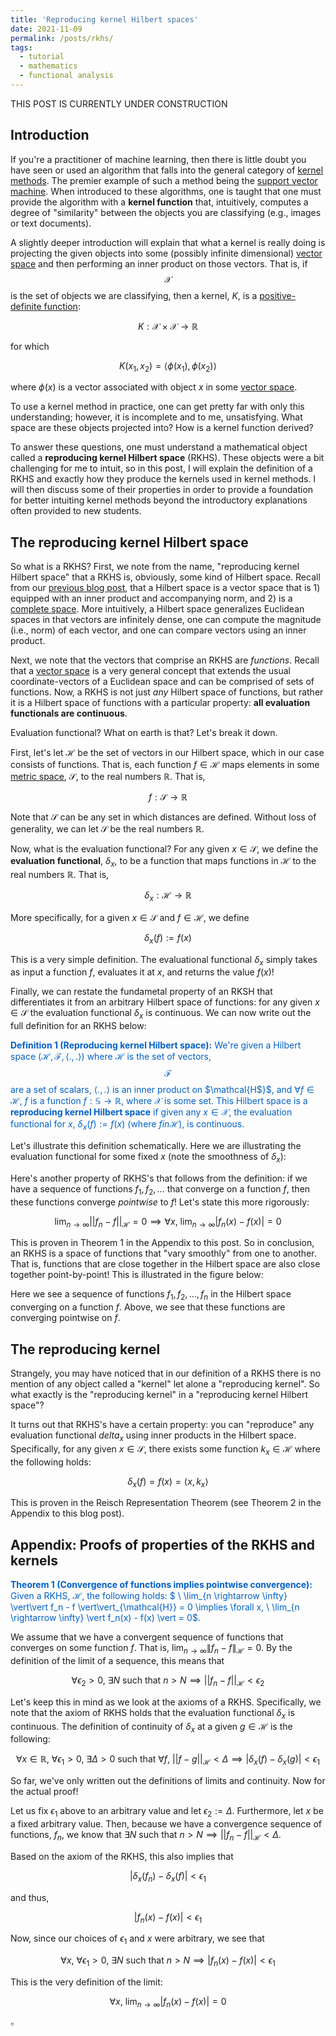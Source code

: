 ```yaml
---
title: 'Reproducing kernel Hilbert spaces'
date: 2021-11-09
permalink: /posts/rkhs/
tags:
  - tutorial
  - mathematics
  - functional analysis
---
```


THIS POST IS CURRENTLY UNDER CONSTRUCTION

Introduction
------------

If you're a practitioner of machine learning, then there is little doubt you have seen or used an algorithm that falls into the general category of [kernel methods](https://en.wikipedia.org/wiki/Kernel_method). The premier example of such a method being the [support vector machine](https://en.wikipedia.org/wiki/Support-vector_machine). When introduced to these algorithms, one is taught that one must provide the algorithm with a **kernel function** that, intuitively, computes a degree of "similarity" between the objects you are classifying (e.g., images or text documents).  

A slightly deeper introduction will explain that what a kernel is really doing is projecting the given objects into some (possibly infinite dimensional) [vector space](https://mbernste.github.io/posts/vector_spaces/) and then performing an inner product on those vectors. That is, if $$\mathcal{X}$$ is the set of objects we are classifying, then a kernel, $K$, is a [positive-definite function](https://en.wikipedia.org/wiki/Positive-definite_function):

$$K: \mathcal{X} \times \mathcal{X} \rightarrow \mathbb{R}$$

for which 

$$K(x_1, x_2) = \langle \phi(x_1), \phi(x_2)\rangle$$

where $\phi(x)$ is a vector associated with object $x$ in some [vector space](https://mbernste.github.io/posts/vector_spaces/). 

To use a kernel method in practice, one can get pretty far with only this understanding; however, it is incomplete and to me, unsatisfying. What space are these objects projected into? How is a kernel function derived? 

To answer these questions, one must understand a mathematical object called a **reproducing kernel Hilbert space** (RKHS). These objects were a bit challenging for me to intuit, so in this post, I will explain the definition of a RKHS and exactly how they produce the kernels used in kernel methods. I will then discuss some of their properties in order to provide a foundation for better intuiting kernel methods beyond the introductory explanations often provided to new students.  

The reproducing kernel Hilbert space
------------------------------------

So what is a RKHS? First, we note from the name, "reproducing kernel Hilbert space" that a RKHS is, obviously, some kind of Hilbert space. Recall from our [previous blog post](), that a Hilbert space is a vector space that is 1) equipped with an inner product and accompanying norm, and 2) is a [complete space]().  More intuitively, a Hilbert space generalizes Euclidean spaces in that vectors are infinitely dense, one can compute the magnitude (i.e., norm) of each vector, and one can compare vectors using an inner product.

Next, we note that the vectors that comprise an RKHS are _functions_. Recall that a [vector space]() is a very general concept that extends the usual coordinate-vectors of a Euclidean space and can be comprised of sets of functions. Now, a RKHS is not just _any_ Hilbert space of functions, but rather it is a Hilbert space of functions with a particular property: **all evaluation functionals are continuous**. 

Evaluation functional? What on earth is that? Let's break it down.

First, let's let $\mathcal{H}$ be the set of vectors in our Hilbert space, which in our case consists of functions. That is, each function $f \in \mathcal{H}$ maps elements in some [metric space](), $\mathcal{S}$, to the real numbers $\mathbb{R}$.  That is,

$$f : \mathcal{S} \rightarrow \mathbb{R}$$

Note that $\mathcal{S}$ can be any set in which distances are defined. Without loss of generality, we can let $\mathcal{S}$ be the real numbers $\mathbb{R}$. 

Now, what is the evaluation functional? For any given $x \in \mathcal{S}$, we define the **evaluation functional**, $\delta_x$, to be a function that maps functions in $\mathcal{H}$ to the real numbers $\mathbb{R}$. That is,

$$\delta_x : \mathcal{H} \rightarrow \mathbb{R}$$

More specifically, for a given $x \in \mathcal{S}$ and $f \in \mathcal{H}$, we define 

$$\delta_x(f) := f(x)$$

This is a very simple definition. The evaluational functional $\delta_x$ simply takes as input a function $f$, evaluates it at $x$, and returns the value $f(x)$!

Finally, we can restate the fundametal property of an RKSH that differentiates it from an arbitrary Hilbert space of functions: for any given $x \in \mathcal{S}$ the evaluation functional $\delta_x$ is continuous. We can now write out the full definition for an RKHS below:

<span style="color:#0060C6">**Definition 1 (Reproducing kernel Hilbert space):** We're given a Hilbert space $(\mathcal{H}, \mathcal{F}, \langle ., . \rangle)$ where $\mathcal{H}$ is the set of vectors, $$\mathcal{F}$$ are a set of scalars, $\langle ., . \rangle$ is an inner product on $\mathcal{H$}$, and $\forall f \in \mathcal{H}$, $f$ is a function $f : \mathbb{S} \rightarrow \mathbb{R}$, where $\mathcal{X}$ is some set. This Hilbert space is a **reproducing kernel Hilbert space** if given any $x \in \mathcal{X}$, the evaluation functional for $x$, $\delta_x(f) := f(x)$ (where $f in \mathcal{H}$), is continuous.</span>

Let's illustrate this definition schematically. Here we are illustrating the evaluation functional for some fixed $x$ (note the smoothness of $\delta_x$):


Here's another property of RKHS's that follows from the definition: if we have a sequence of functions $f_1, f_2, \dots$ that converge on a function $f$, then these functions converge _pointwise_ to $f$!  Let's state this more rigorously:  

$$\lim_{n \rightarrow \infty} \vert\vert f_n - f \vert\vert_{\mathcal{H}} = 0 \implies \forall x, \ \lim_{n \rightarrow \infty} \vert f_n(x) - f(x) \vert = 0$$

This is proven in Theorem 1 in the Appendix to this post. So in conclusion, an RKHS is a space of functions that "vary smoothly" from one to another. That is, functions that are close together in the Hilbert space are also close together point-by-point! This is illustrated in the figure below:

Here we see a sequence of functions $f_1, f_2, \dots, f_n$ in the Hilbert space converging on a function $f$. Above, we see that these functions are converging pointwise on $f$. 

The reproducing kernel 
----------------------

Strangely, you may have noticed that in our definition of a RKHS there is no mention of any object called a "kernel" let alone a "reproducing kernel". So what exactly is the "reproducing kernel" in a "reproducing kernel Hilbert space"?

It turns out that RKHS's have a certain property: you can "reproduce" any evaluation functional $delta_x$ using inner products in the Hilbert space.  Specifically, for any given $x \in \mathcal{S}$, there exists some function $k_x \in \mathcal{H}$ where the following holds:

$$\delta_x(f) = f(x) = \langle x, k_x \rangle$$

This is proven in the Reisch Representation Theorem (see Theorem 2 in the Appendix to this blog post). 


Appendix: Proofs of properties of the RKHS and kernels
------------------------------------------------------


<span style="color:#0060C6">**Theorem 1 (Convergence of functions implies pointwise convergence):** Given a RKHS, $\mathcal{H}$, the following holds: $ \ \lim_{n \rightarrow \infty} \vert\vert f_n - f \vert\vert_{\mathcal{H}} = 0 \implies \forall x, \ \lim_{n \rightarrow \infty} \vert f_n(x) - f(x) \vert = 0$.</span>

We assume that we have a convergent sequence of functions that converges on some function $f$. That is, $\lim_{n \rightarrow \infty} \|f_n - f\|_{\mathcal{H}} = 0$. By the definition of the limit of a sequence, this means that

$$\forall \epsilon_2 > 0, \ \exists N \ \text{such that} \ n > N \implies  \vert\vert f_n - f  \vert\vert_{\mathcal{H}} < \epsilon_2$$

Let's keep this in mind as we look at the axioms of a RKHS. Specifically, we note that the axiom of RKHS holds that the evaluation functional $\delta_x$ is continuous. The definition of continuity of $\delta_x$ at a given $g \in \mathcal{H}$ is the following: 

$$\forall x \in \mathbb{R}, \ \forall \epsilon_1 > 0, \ \exists \Delta > 0 \ \text{such that} \ \forall f, \ \vert\vert f-g \vert\vert_{\mathcal{H}} \lt \Delta \implies \vert\delta_x(f) - \delta_x(g)\vert < \epsilon_1$$

So far, we've only written out the definitions of limits and continuity. Now for the actual proof!

Let us fix $\epsilon_1$ above to an arbitrary value and let $\epsilon_2 := \Delta$. Furthermore, let $x$ be a fixed arbitrary value. Then, because we have a convergence sequence of functions, $f_n$, we know that $\exists N \ \text{such that} \ n > N \implies \vert\vert f_n - f \vert\vert_{\mathcal{H}} < \Delta$. 

Based on the axiom of the RKHS, this also implies that 

$$\vert \delta_x(f_n) - \delta_x(f)\vert < \epsilon_1$$

and thus,

$$\vert f_n(x) - f(x)\vert < \epsilon_1$$

Now, since our choices of $\epsilon_1$ and $x$ were arbitrary, we see that 

$$\forall x, \ \forall \epsilon_1 > 0, \ \exists N \ \text{such that} \ n > N \implies \vert f_n(x) - f(x) \vert < \epsilon_1$$

This is the very definition of the limit: 

$$\forall x, \ \lim_{n \rightarrow \infty} \vert f_n(x) - f(x) \vert = 0$$

$\square$

